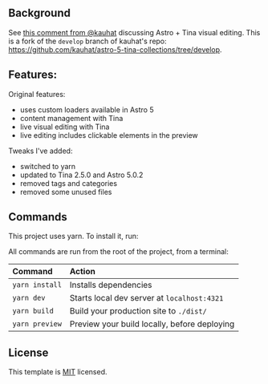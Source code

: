 


## Background
See [this comment from @kauhat](https://github.com/tinacms/tinacms/issues/4497#issuecomment-2484316664) discussing Astro + Tina visual editing. This is a fork of the `develop` branch of kauhat's repo: https://github.com/kauhat/astro-5-tina-collections/tree/develop. 


## Features:

Original features:
- uses custom loaders available in Astro 5
- content management with Tina
- live visual editing with Tina
- live editing includes clickable elements in the preview


Tweaks I've added:
- switched to yarn
- updated to Tina 2.5.0 and Astro 5.0.2
- removed tags and categories
- removed some unused files


## Commands

This project uses yarn. To install it, run:

All commands are run from the root of the project, from a terminal:

| Command            | Action                                       |
| :----------------- | :------------------------------------------- |
| `yarn install`     | Installs dependencies                        |
| `yarn dev`         | Starts local dev server at `localhost:4321`  |
| `yarn build`       | Build your production site to `./dist/`      |
| `yarn preview`     | Preview your build locally, before deploying |



## License

This template is [MIT](LICENSE) licensed.
